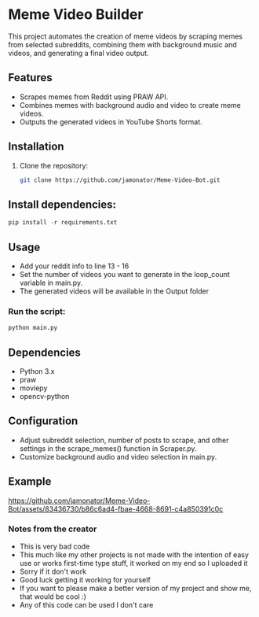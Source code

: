 # Meme Video Builder

This project automates the creation of meme videos by scraping memes from selected subreddits, combining them with background music and videos, and generating a final video output.

## Features

- Scrapes memes from Reddit using PRAW API.
- Combines memes with background audio and video to create meme videos.
- Outputs the generated videos in YouTube Shorts format.

## Installation

1. Clone the repository:

   ```bash
   git clone https://github.com/jamonator/Meme-Video-Bot.git

## Install dependencies:

```python
pip install -r requirements.txt
```

## Usage

- Add your reddit info to line 13 - 16 
- Set the number of videos you want to generate in the loop_count variable in main.py.
- The generated videos will be available in the Output folder

### Run the script:

```python
python main.py
```

## Dependencies

- Python 3.x
- praw
- moviepy
- opencv-python

## Configuration

- Adjust subreddit selection, number of posts to scrape, and other settings in the scrape_memes() function in Scraper.py.
- Customize background audio and video selection in main.py.

## Example
https://github.com/jamonator/Meme-Video-Bot/assets/83436730/b86c6ad4-fbae-4668-8691-c4a850391c0c

### Notes from the creator
- This is very bad code
- This much like my other projects is not made with the intention of easy use or works first-time type stuff, it worked on my end so I uploaded it 
- Sorry if it don't work
- Good luck getting it working for yourself
- If you want to please make a better version of my project and show me, that would be cool :)
- Any of this code can be used I don't care
